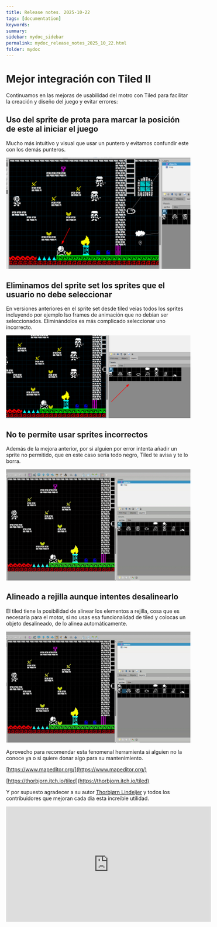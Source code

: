 ```yaml
---
title: Release notes. 2025-10-22
tags: [documentation]
keywords:
summary: 
sidebar: mydoc_sidebar
permalink: mydoc_release_notes_2025_10_22.html
folder: mydoc
---
```


# Mejor integración con Tiled II

Continuamos en las mejoras de usabilidad del motro con Tiled para facilitar la creación y diseño del juego y evitar errores:

## Uso del sprite de prota para marcar la posición de este al iniciar el juego
Mucho más intuitivo y visual que usar un puntero y evitamos confundir este con los demás punteros.

![](images/mainCharacter.png)

## Eliminamos del sprite set los sprites que el usuario no debe seleccionar
En versiones anteriores en el sprite set desde tiled veías todos los sprites incluyendo por ejemplo lso frames de animación que no debían ser seleccionados.
Eliminándolos es más complicado seleccionar uno incorrecto.

![](images/allowed_spriteset.png)

## No te permite usar sprites incorrectos
Además de la mejora anterior, por si alguien por error intenta añadir un sprite no permitido, que en este caso seria todo negro, Tiled te avisa y te lo borra.

![](images/not_allowed_sprite.gif)

## Alineado a rejilla aunque intentes desalinearlo
El tiled tiene la posibilidad de alinear los elementos a rejilla, cosa que es necesaria para el motor, si no usas esa funcionalidad de tiled y colocas un objeto desalineado, de lo alinea automáticamente.

![](images/align_sprites.gif)

Aprovecho para recomendar esta fenomenal herramienta si alguien no la conoce ya o si quiere donar algo para su mantenimiento.

[https://www.mapeditor.org/](https://www.mapeditor.org/)

[https://thorbjorn.itch.io/tiled](https://thorbjorn.itch.io/tiled)

Y por supuesto agradecer a su autor [Thorbjørn Lindeijer](https://thorbjorn.itch.io/) y todos los contribuidores que mejoran cada dia esta increíble utilidad.

<iframe width="560" height="315" src="https://www.youtube.com/embed/NPAniomFQDg?si=K1AqbP4yWtJkV58y" title="YouTube video player" frameborder="0" allow="accelerometer; autoplay; clipboard-write; encrypted-media; gyroscope; picture-in-picture; web-share" referrerpolicy="strict-origin-when-cross-origin" allowfullscreen></iframe>


